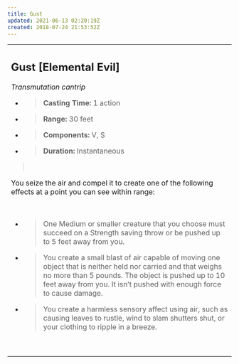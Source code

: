 ```yaml
---
title: Gust
updated: 2021-06-13 02:20:19Z
created: 2018-07-24 21:53:52Z
---
```


<table><tbody><tr class="odd"><td><h2 id="gust-elemental-evil"><strong>Gust</strong> [Elemental Evil]</h2><p><em>Transmutation cantrip</em></p><ul><li><blockquote><p><strong>Casting Time:</strong> 1 action</p></blockquote></li><li><blockquote><p><strong>Range:</strong> 30 feet</p></blockquote></li><li><blockquote><p><strong>Components:</strong> V, S</p></blockquote></li><li><blockquote><p><strong>Duration:</strong> Instantaneous</p></blockquote></li></ul><blockquote><p> </p></blockquote><p>You seize the air and compel it to create one of the following effects at a point you can see within range:</p><p> </p><ul><li><blockquote><p>One Medium or smaller creature that you choose must succeed on a Strength saving throw or be pushed up to 5 feet away from you.</p></blockquote></li><li><blockquote><p>You create a small blast of air capable of moving one object that is neither held nor carried and that weighs no more than 5 pounds. The object is pushed up to 10 feet away from you. It isn’t pushed with enough force to cause damage.</p></blockquote></li><li><blockquote><p>You create a harmless sensory affect using air, such as causing leaves to rustle, wind to slam shutters shut, or your clothing to ripple in a breeze.</p></blockquote></li></ul><p> </p></td></tr></tbody></table>